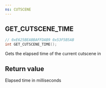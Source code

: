 ```yaml
---
ns: CUTSCENE
---
```

## GET_CUTSCENE_TIME

```c
// 0xE625BEABBAFFDAB9 0x53F5B5AB
int GET_CUTSCENE_TIME();
```

Gets the elapsed time of the current cutscene in

## Return value
Elapsed time in milliseconds